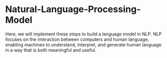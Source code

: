 # Natural-Language-Processing-Model
Here, we will implement these steps to build a language model in NLP. NLP focuses on the interaction between computers and human language, enabling machines to understand, interpret, and generate human language in a way that is both meaningful and useful.
